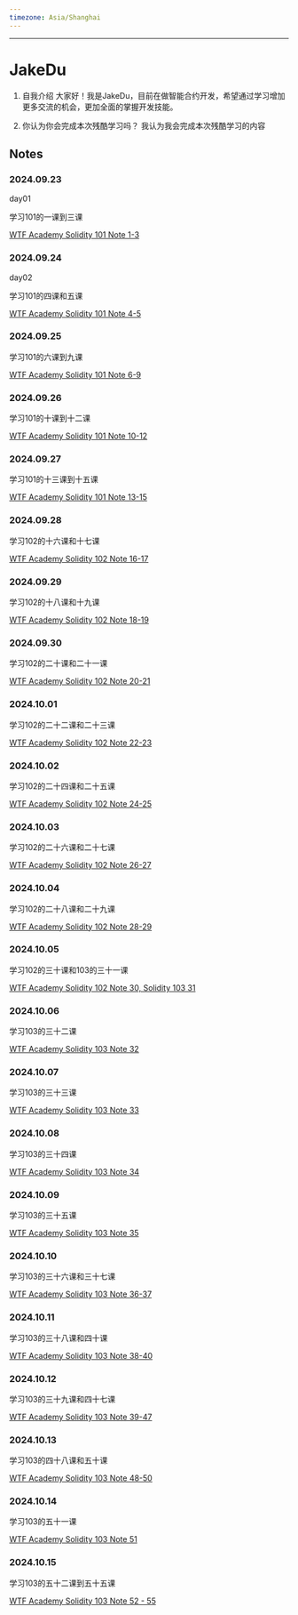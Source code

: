 ```yaml
---
timezone: Asia/Shanghai
---
```


---

# JakeDu

1. 自我介绍
  大家好！我是JakeDu，目前在做智能合约开发，希望通过学习增加更多交流的机会，更加全面的掌握开发技能。

2. 你认为你会完成本次残酷学习吗？
  我认为我会完成本次残酷学习的内容

## Notes

<!-- Content_START -->

### 2024.09.23

day01

学习101的一课到三课

[WTF Academy Solidity 101 Note 1-3](/content/JakeDu/01.md)
<br>

### 2024.09.24

day02

学习101的四课和五课

[WTF Academy Solidity 101 Note 4-5](/content/JakeDu/02.md)
<br>

### 2024.09.25

学习101的六课到九课

[WTF Academy Solidity 101 Note 6-9](/content/JakeDu/03.md)
<br>

### 2024.09.26

学习101的十课到十二课

[WTF Academy Solidity 101 Note 10-12](/content/JakeDu/04.md)
<br>

### 2024.09.27

学习101的十三课到十五课

[WTF Academy Solidity 101 Note 13-15](/content/JakeDu/05.md)
<br>

### 2024.09.28

学习102的十六课和十七课

[WTF Academy Solidity 102 Note 16-17](/content/JakeDu/06.md)
<br>

### 2024.09.29

学习102的十八课和十九课

[WTF Academy Solidity 102 Note 18-19](/content/JakeDu/07.md)
<br>

### 2024.09.30

学习102的二十课和二十一课

[WTF Academy Solidity 102 Note 20-21](/content/JakeDu/08.md)
<br>

### 2024.10.01

学习102的二十二课和二十三课

[WTF Academy Solidity 102 Note 22-23](/content/JakeDu/09.md)
<br>

### 2024.10.02

学习102的二十四课和二十五课

[WTF Academy Solidity 102 Note 24-25](/content/JakeDu/10.md)
<br>

### 2024.10.03

学习102的二十六课和二十七课

[WTF Academy Solidity 102 Note 26-27](/content/JakeDu/11.md)
<br>

### 2024.10.04

学习102的二十八课和二十九课

[WTF Academy Solidity 102 Note 28-29](/content/JakeDu/12.md)
<br>

### 2024.10.05

学习102的三十课和103的三十一课

[WTF Academy Solidity 102 Note 30, Solidity 103 31](/content/JakeDu/13.md)
<br>

### 2024.10.06

学习103的三十二课

[WTF Academy Solidity 103 Note 32](/content/JakeDu/14.md)
<br>

### 2024.10.07

学习103的三十三课

[WTF Academy Solidity 103 Note 33](/content/JakeDu/15.md)
<br>

### 2024.10.08

学习103的三十四课

[WTF Academy Solidity 103 Note 34](/content/JakeDu/16.md)
<br>

### 2024.10.09

学习103的三十五课

[WTF Academy Solidity 103 Note 35](/content/JakeDu/17.md)
<br>

### 2024.10.10

学习103的三十六课和三十七课

[WTF Academy Solidity 103 Note 36-37](/content/JakeDu/18.md)
<br>

### 2024.10.11

学习103的三十八课和四十课

[WTF Academy Solidity 103 Note 38-40](/content/JakeDu/19.md)
<br>

### 2024.10.12

学习103的三十九课和四十七课

[WTF Academy Solidity 103 Note 39-47](/content/JakeDu/20.md)
<br>

### 2024.10.13

学习103的四十八课和五十课

[WTF Academy Solidity 103 Note 48-50](/content/JakeDu/21.md)
<br>

### 2024.10.14

学习103的五十一课

[WTF Academy Solidity 103 Note 51](/content/JakeDu/22.md)
<br>

### 2024.10.15

学习103的五十二课到五十五课

[WTF Academy Solidity 103 Note 52 - 55](/content/JakeDu/23.md)
<br>
<!-- Content_END -->
